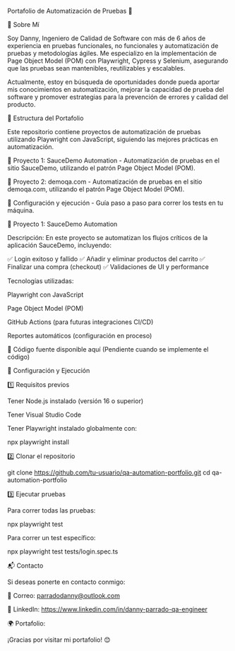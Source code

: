 Portafolio de Automatización de Pruebas 🚀

📌 Sobre Mí

Soy Danny, Ingeniero de Calidad de Software con más de 6 años de experiencia en pruebas funcionales, no funcionales y automatización de pruebas y metodologías ágiles. Me especializo en la implementación de Page Object Model (POM) con Playwright, Cypress y Selenium, asegurando que las pruebas sean mantenibles, reutilizables y escalables.

Actualmente, estoy en búsqueda de oportunidades donde pueda aportar mis conocimientos en automatización, mejorar la capacidad de prueba del software y promover estrategias para la prevención de errores y calidad del producto.

📂 Estructura del Portafolio

Este repositorio contiene proyectos de automatización de pruebas utilizando Playwright con JavaScript, siguiendo las mejores prácticas en automatización.

🔹 Proyecto 1: SauceDemo Automation - Automatización de pruebas en el sitio SauceDemo, utilizando el patrón Page Object Model (POM).

🔹 Proyecto 2: demoqa.com - Automatización de pruebas en el sitio demoqa.com, utilizando el patrón Page Object Model (POM).

🔹 Configuración y ejecución - Guía paso a paso para correr los tests en tu máquina.

🚀 Proyecto 1: SauceDemo Automation

Descripción: En este proyecto se automatizan los flujos críticos de la aplicación SauceDemo, incluyendo:

✅ Login exitoso y fallido
✅ Añadir y eliminar productos del carrito
✅ Finalizar una compra (checkout)
✅ Validaciones de UI y performance

Tecnologías utilizadas:

Playwright con JavaScript

Page Object Model (POM)

GitHub Actions (para futuras integraciones CI/CD)

Reportes automáticos (configuración en proceso)

📌 Código fuente disponible aquí (Pendiente cuando se implemente el código)

🔧 Configuración y Ejecución

1️⃣ Requisitos previos

Tener Node.js instalado (versión 16 o superior)

Tener Visual Studio Code

Tener Playwright instalado globalmente con:

npx playwright install

2️⃣ Clonar el repositorio

git clone https://github.com/tu-usuario/qa-automation-portfolio.git
cd qa-automation-portfolio

3️⃣ Ejecutar pruebas

Para correr todas las pruebas:

npx playwright test

Para correr un test específico:

npx playwright test tests/login.spec.ts

📬 Contacto

Si deseas ponerte en contacto conmigo:

📧 Correo: parradodanny@outlook.com

💼 LinkedIn: https://www.linkedin.com/in/danny-parrado-qa-engineer 

🌍 Portafolio:

¡Gracias por visitar mi portafolio! 😊
